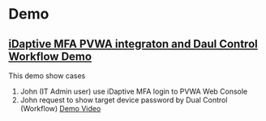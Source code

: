 # Demo

## [iDaptive MFA PVWA integraton and Daul Control Workflow Demo](https://cyberark.kiteworks.com/w/2maRXzyQK1MqIx5g)
This demo show cases
1. John (IT Admin user) use iDaptive MFA login to PVWA Web Console
2. John request to show target device password by Dual Control (Workflow)
[Demo Video](https://cyberark.kiteworks.com/w/2maRXzyQK1MqIx5g)

